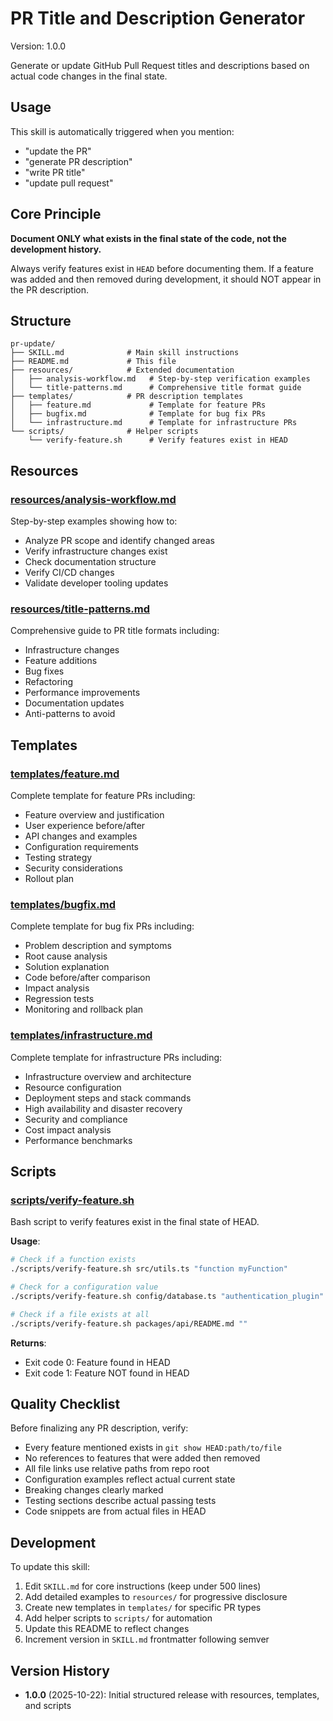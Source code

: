 # PR Title and Description Generator

Version: 1.0.0

Generate or update GitHub Pull Request titles and descriptions based on actual code changes in the final state.

## Usage

This skill is automatically triggered when you mention:

- "update the PR"
- "generate PR description"
- "write PR title"
- "update pull request"

## Core Principle

**Document ONLY what exists in the final state of the code, not the development history.**

Always verify features exist in `HEAD` before documenting them. If a feature was added and then removed during development, it should NOT appear in the PR description.

## Structure

```
pr-update/
├── SKILL.md              # Main skill instructions
├── README.md             # This file
├── resources/            # Extended documentation
│   ├── analysis-workflow.md   # Step-by-step verification examples
│   └── title-patterns.md      # Comprehensive title format guide
├── templates/            # PR description templates
│   ├── feature.md             # Template for feature PRs
│   ├── bugfix.md              # Template for bug fix PRs
│   └── infrastructure.md      # Template for infrastructure PRs
└── scripts/              # Helper scripts
    └── verify-feature.sh      # Verify features exist in HEAD
```

## Resources

### [resources/analysis-workflow.md](resources/analysis-workflow.md)

Step-by-step examples showing how to:

- Analyze PR scope and identify changed areas
- Verify infrastructure changes exist
- Check documentation structure
- Verify CI/CD changes
- Validate developer tooling updates

### [resources/title-patterns.md](resources/title-patterns.md)

Comprehensive guide to PR title formats including:

- Infrastructure changes
- Feature additions
- Bug fixes
- Refactoring
- Performance improvements
- Documentation updates
- Anti-patterns to avoid

## Templates

### [templates/feature.md](templates/feature.md)

Complete template for feature PRs including:

- Feature overview and justification
- User experience before/after
- API changes and examples
- Configuration requirements
- Testing strategy
- Security considerations
- Rollout plan

### [templates/bugfix.md](templates/bugfix.md)

Complete template for bug fix PRs including:

- Problem description and symptoms
- Root cause analysis
- Solution explanation
- Code before/after comparison
- Impact analysis
- Regression tests
- Monitoring and rollback plan

### [templates/infrastructure.md](templates/infrastructure.md)

Complete template for infrastructure PRs including:

- Infrastructure overview and architecture
- Resource configuration
- Deployment steps and stack commands
- High availability and disaster recovery
- Security and compliance
- Cost impact analysis
- Performance benchmarks

## Scripts

### [scripts/verify-feature.sh](scripts/verify-feature.sh)

Bash script to verify features exist in the final state of HEAD.

**Usage**:

```bash
# Check if a function exists
./scripts/verify-feature.sh src/utils.ts "function myFunction"

# Check for a configuration value
./scripts/verify-feature.sh config/database.ts "authentication_plugin"

# Check if a file exists at all
./scripts/verify-feature.sh packages/api/README.md ""
```

**Returns**:

- Exit code 0: Feature found in HEAD
- Exit code 1: Feature NOT found in HEAD

## Quality Checklist

Before finalizing any PR description, verify:

- Every feature mentioned exists in `git show HEAD:path/to/file`
- No references to features that were added then removed
- All file links use relative paths from repo root
- Configuration examples reflect actual current state
- Breaking changes clearly marked
- Testing sections describe actual passing tests
- Code snippets are from actual files in HEAD

## Development

To update this skill:

1. Edit `SKILL.md` for core instructions (keep under 500 lines)
2. Add detailed examples to `resources/` for progressive disclosure
3. Create new templates in `templates/` for specific PR types
4. Add helper scripts to `scripts/` for automation
5. Update this README to reflect changes
6. Increment version in `SKILL.md` frontmatter following semver

## Version History

- **1.0.0** (2025-10-22): Initial structured release with resources, templates, and scripts
